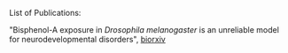 List of Publications:

"Bisphenol-A exposure in *Drosophila melanogaster* is an unreliable model for neurodevelopmental disorders", [biorxiv]()
